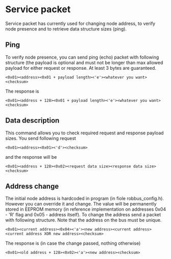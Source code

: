 # Service packet #

Service packet has currently used for changing node address, to verify node presence and to retrieve data structure sizes (ping).

## Ping ##
To verify node presence, you can send ping (echo) packet with following structure (the payload is optional and must not be longer than max allowed payload for either request or response. At least 3 bytes are guaranteed.

```
<0x01><address><0x01 + payload length><'e'><whatever you want><checksum>
```

The response is

```
<0x01><address + 128><0x01 + payload length><'e'><whatever you want><checksum>
```

## Data description ##
This command allows you to check required request and response payload sizes. You send following request

```
<0x01><address><0x01><'d'><checksum>
```

and the response will be

```
<0x01><address + 128><0x02><request data size><response data size><checksum>
```



## Address change ##
The initial node address is hardcoded in program (in fiole robbus\_config.h). However you can override it and change. The value will be permanently stored in EEPROM memory (in reference implementation on addresses 0x04 - 'R' flag and 0x05 - address itself). To change the address send a packet with following structure. Note that the address on the bus must be unique.

```
<0x01><current address><0x04><'a'><new address><current address><current address XOR new address><checksum>
```

The response is (in case the change passed, nothing otherwise)

```
<0x01><old address + 128><0x02><'a'><new address><checksum>
```